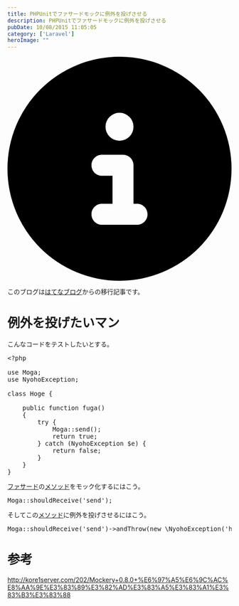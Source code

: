 ```yaml
---
title: PHPUnitでファサードモックに例外を投げさせる
description: PHPUnitでファサードモックに例外を投げさせる
pubDate: 10/08/2015 11:05:05
category: ['Laravel']
heroImage: ""
---
```


<div class="flex gap-3 items-center bg-gray-200 rounded-md px-5 py-2 mb-[40px]"> 
    <div> 
        <svg xmlns="http://www.w3.org/2000/svg" viewBox="0 0 512 512" class="inline w-6 h-6 fill-black_hover"> 
            <!--!Font Awesome Free 6.6.0 by @fontawesome - https://fontawesome.com License - https://fontawesome.com/license/free Copyright 2024 Fonticons, Inc.--> 
            <path d="M256 512A256 256 0 1 0 256 0a256 256 0 1 0 0 512zM216 336l24 0 0-64-24 0c-13.3 0-24-10.7-24-24s10.7-24 24-24l48 0c13.3 0 24 10.7 24 24l0 88 8 0c13.3 0 24 10.7 24 24s-10.7 24-24 24l-80 0c-13.3 0-24-10.7-24-24s10.7-24 24-24zm40-208a32 32 0 1 1 0 64 32 32 0 1 1 0-64z"></path> 
        </svg> 
    </div> 
    <div> 
        <p>
            このブログは<a 
                href="https://sota1235.hatenablog.com/entry/2015/10/08/110505"
                target="_blank"
                rel="noopener noreferrer"
            >はてなブログ</a>からの移行記事です。
        </p> 
    </div> 
</div>
        <h1>例外を投げたいマン</h1>

<p>こんなコードをテストしたいとする。</p>

<pre class="code lang-php" data-lang="php" data-unlink><span class="synSpecial">&lt;?php</span>

<span class="synPreProc">use</span> Moga;
<span class="synPreProc">use</span> NyohoException;

<span class="synType">class</span> Hoge <span class="synSpecial">{</span>

    <span class="synType">public</span> <span class="synPreProc">function</span> fuga<span class="synSpecial">()</span>
    <span class="synSpecial">{</span>
        <span class="synStatement">try</span> <span class="synSpecial">{</span>
            Moga<span class="synStatement">::</span>send<span class="synSpecial">()</span>;
            <span class="synStatement">return</span> <span class="synConstant">true</span>;
        <span class="synSpecial">}</span> <span class="synStatement">catch</span> <span class="synSpecial">(</span>NyohoException <span class="synStatement">$</span><span class="synIdentifier">e</span><span class="synSpecial">)</span> <span class="synSpecial">{</span>
            <span class="synStatement">return</span> <span class="synConstant">false</span>;
        <span class="synSpecial">}</span>
    <span class="synSpecial">}</span>
<span class="synSpecial">}</span>
</pre>


<p><a class="keyword" href="http://d.hatena.ne.jp/keyword/%A5%D5%A5%A1%A5%B5%A1%BC%A5%C9">ファサード</a>の<a class="keyword" href="http://d.hatena.ne.jp/keyword/%A5%E1%A5%BD%A5%C3%A5%C9">メソッド</a>をモック化するにはこう。</p>

<pre class="code" data-lang="" data-unlink>Moga::shouldReceive(&#39;send&#39;);</pre>


<p>そしてこの<a class="keyword" href="http://d.hatena.ne.jp/keyword/%A5%E1%A5%BD%A5%C3%A5%C9">メソッド</a>に例外を投げさせるにはこう。</p>

<pre class="code" data-lang="" data-unlink>Moga::shouldReceive(&#39;send&#39;)-&gt;andThrow(new \NyohoException(&#39;hoge&#39;));</pre>


<h1>参考</h1>

<p><a href="http://kore1server.com/202/Mockery+0.8.0+%E6%97%A5%E6%9C%AC%E8%AA%9E%E3%83%89%E3%82%AD%E3%83%A5%E3%83%A1%E3%83%B3%E3%83%88">http://kore1server.com/202/Mockery+0.8.0+%E6%97%A5%E6%9C%AC%E8%AA%9E%E3%83%89%E3%82%AD%E3%83%A5%E3%83%A1%E3%83%B3%E3%83%88</a></p>

